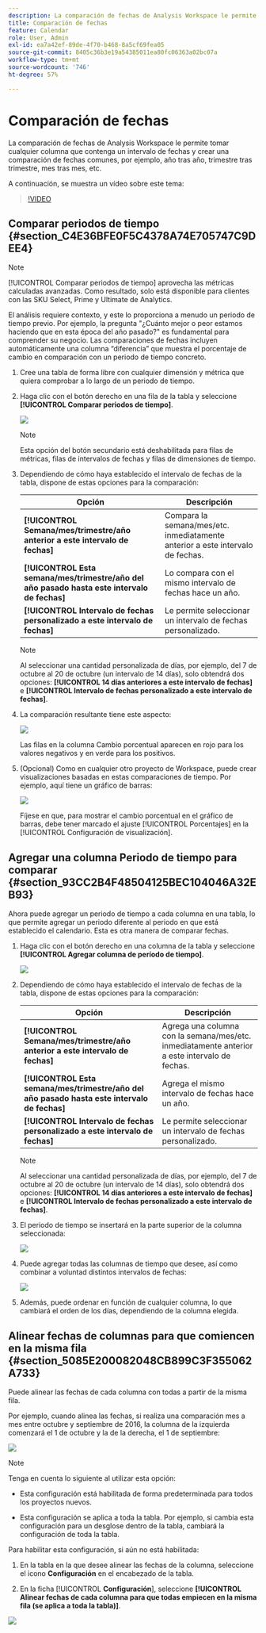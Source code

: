 ```yaml
---
description: La comparación de fechas de Analysis Workspace le permite tomar cualquier columna que contenga un intervalo de fechas y crear una comparación de fechas comunes, por ejemplo, año tras año, trimestre tras trimestre, mes tras mes, etc.
title: Comparación de fechas
feature: Calendar
role: User, Admin
exl-id: ea7a42ef-89de-4f70-b468-8a5cf69fea05
source-git-commit: 8405c36b3e19a54385011ea80fc06363a02bc07a
workflow-type: tm+mt
source-wordcount: '746'
ht-degree: 57%

---
```


# Comparación de fechas

La comparación de fechas de Analysis Workspace le permite tomar cualquier columna que contenga un intervalo de fechas y crear una comparación de fechas comunes, por ejemplo, año tras año, trimestre tras trimestre, mes tras mes, etc.

A continuación, se muestra un vídeo sobre este tema:

>[!VIDEO](https://video.tv.adobe.com/v/30753/?quality=12)

## Comparar periodos de tiempo {#section_C4E36BFE0F5C4378A74E705747C9DEE4}

>[!NOTE]
>[!UICONTROL Comparar periodos de tiempo] aprovecha las métricas calculadas avanzadas. Como resultado, solo está disponible para clientes con las SKU Select, Prime y Ultimate de Analytics.

El análisis requiere contexto, y este lo proporciona a menudo un periodo de tiempo previo. Por ejemplo, la pregunta &quot;¿Cuánto mejor o peor estamos haciendo que en esta época del año pasado?&quot; es fundamental para comprender su negocio. Las comparaciones de fechas incluyen automáticamente una columna “diferencia” que muestra el porcentaje de cambio en comparación con un periodo de tiempo concreto.

1. Cree una tabla de forma libre con cualquier dimensión y métrica que quiera comprobar a lo largo de un periodo de tiempo.
1. Haga clic con el botón derecho en una fila de la tabla y seleccione **[!UICONTROL Comparar periodos de tiempo]**.

   ![](assets/compare-time.png)

   >[!NOTE]
   >
   >Esta opción del botón secundario está deshabilitada para filas de métricas, filas de intervalos de fechas y filas de dimensiones de tiempo.

1. Dependiendo de cómo haya establecido el intervalo de fechas de la tabla, dispone de estas opciones para la comparación:

   | Opción | Descripción |
   |---|---|
   | **[!UICONTROL Semana/mes/trimestre/año anterior a este intervalo de fechas]** | Compara la semana/mes/etc. inmediatamente anterior a este intervalo de fechas. |
   | **[!UICONTROL Esta semana/mes/trimestre/año del año pasado hasta este intervalo de fechas]** | Lo compara con el mismo intervalo de fechas hace un año. |
   | **[!UICONTROL Intervalo de fechas personalizado a este intervalo de fechas]** | Le permite seleccionar un intervalo de fechas personalizado. |

   >[!NOTE]
   >
   >Al seleccionar una cantidad personalizada de días, por ejemplo, del 7 de octubre al 20 de octubre (un intervalo de 14 días), solo obtendrá dos opciones: **[!UICONTROL 14 días anteriores a este intervalo de fechas]** e **[!UICONTROL Intervalo de fechas personalizado a este intervalo de fechas]**.

1. La comparación resultante tiene este aspecto:

   ![](assets/compare-time-result.png)

   Las filas en la columna Cambio porcentual aparecen en rojo para los valores negativos y en verde para los positivos.

1. (Opcional) Como en cualquier otro proyecto de Workspace, puede crear visualizaciones basadas en estas comparaciones de tiempo. Por ejemplo, aquí tiene un gráfico de barras:

   ![](assets/compare-time-barchart.png)

   Fíjese en que, para mostrar el cambio porcentual en el gráfico de barras, debe tener marcado el ajuste [!UICONTROL Porcentajes] en la [!UICONTROL Configuración de visualización].

## Agregar una columna Periodo de tiempo para comparar {#section_93CC2B4F48504125BEC104046A32EB93}

Ahora puede agregar un periodo de tiempo a cada columna en una tabla, lo que permite agregar un periodo diferente al periodo en que está establecido el calendario. Esta es otra manera de comparar fechas.

1. Haga clic con el botón derecho en una columna de la tabla y seleccione **[!UICONTROL Agregar columna de período de tiempo]**.

   ![](assets/add-time-period-column.png)

1. Dependiendo de cómo haya establecido el intervalo de fechas de la tabla, dispone de estas opciones para la comparación:

   | Opción | Descripción |
   |---|---|
   | **[!UICONTROL Semana/mes/trimestre/año anterior a este intervalo de fechas]** | Agrega una columna con la semana/mes/etc. inmediatamente anterior a este intervalo de fechas. |
   | **[!UICONTROL Esta semana/mes/trimestre/año del año pasado hasta este intervalo de fechas]** | Agrega el mismo intervalo de fechas hace un año. |
   | **[!UICONTROL Intervalo de fechas personalizado a este intervalo de fechas]** | Le permite seleccionar un intervalo de fechas personalizado. |

   >[!NOTE]
   >
   >Al seleccionar una cantidad personalizada de días, por ejemplo, del 7 de octubre al 20 de octubre (un intervalo de 14 días), solo obtendrá dos opciones: **[!UICONTROL 14 días anteriores a este intervalo de fechas]** e **[!UICONTROL Intervalo de fechas personalizado a este intervalo de fechas]**.

1. El periodo de tiempo se insertará en la parte superior de la columna seleccionada:

   ![](assets/add-time-period-column2.png)

1. Puede agregar todas las columnas de tiempo que desee, así como combinar a voluntad distintos intervalos de fechas:

   ![](assets/add-time-period-column4.png)

1. Además, puede ordenar en función de cualquier columna, lo que cambiará el orden de los días, dependiendo de la columna elegida.

## Alinear fechas de columnas para que comiencen en la misma fila {#section_5085E200082048CB899C3F355062A733}

Puede alinear las fechas de cada columna con todas a partir de la misma fila.

Por ejemplo, cuando alinea las fechas, si realiza una comparación mes a mes entre octubre y septiembre de 2016, la columna de la izquierda comenzará el 1 de octubre y la de la derecha, el 1 de septiembre:

![](assets/add-time-period-column3.png)

>[!NOTE]
>
>Tenga en cuenta lo siguiente al utilizar esta opción:
>
>* Esta configuración está habilitada de forma predeterminada para todos los proyectos nuevos.
>
>* Esta configuración se aplica a toda la tabla. Por ejemplo, si cambia esta configuración para un desglose dentro de la tabla, cambiará la configuración de toda la tabla.
>

Para habilitar esta configuración, si aún no está habilitada:

1. En la tabla en la que desee alinear las fechas de la columna, seleccione el icono **Configuración** en el encabezado de la tabla.

1. En la ficha [!UICONTROL **Configuración**], seleccione **[!UICONTROL Alinear fechas de cada columna para que todas empiecen en la misma fila (se aplica a toda la tabla)]**.

![](assets/date-comparison-setting.png)


